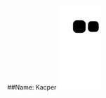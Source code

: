 ##Name: Kacper
<img src="https://github.com/rafaballerini/rafaballerini/blob/output/github-contribution-grid-snake.svg" alt="sneke"></a>


